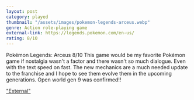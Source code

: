 ```yaml
---
layout: post
category: played
thumbnail: "/assets/images/pokemon-legends-arceus.webp"
genre: Action role-playing game
external-link: https://legends.pokemon.com/en-us/
rating: 8/10
---
```

Pokémon Legends: Arceus
8/10
This game would be my favorite Pokémon game if nostalgia wasn't a factor and there wasn't so much dialogue. Even with the text speed on fast. The new mechanics are a much needed update to the franchise and I hope to see them evolve them in the upcoming generations. Open world gen 9 was confirmed!!

["External"](https://legends.pokemon.com/en-us/)